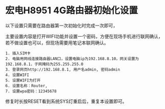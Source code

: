 # 宏电H8951 4G路由器初始化设置 #

以下设置只需要在路由器第一次初始化时完成一次即可，

主要设置内容是打开WIFI功能并设置一个密码，方便在现场手机进行联网确认，若不做设置也可以，但现场需要用笔记本联网确认。



```
1. 插入SIM卡
2. 电脑用网线连接路由器LAN口，设置电脑ip为192.168.8.10，网关设置为192.168.8.1，子网掩码为255.255.255.0
3. 登录网页http://192.168.8.1, 用户名admin, 密码admin
4. 设置WIFI
5. 设置WIFI为打开
6. 设置名称：Router, 
7. 设置wpa密码：12345678
```


修复时长按RESET看到系统SYS灯重启后，重复本设置即可。




